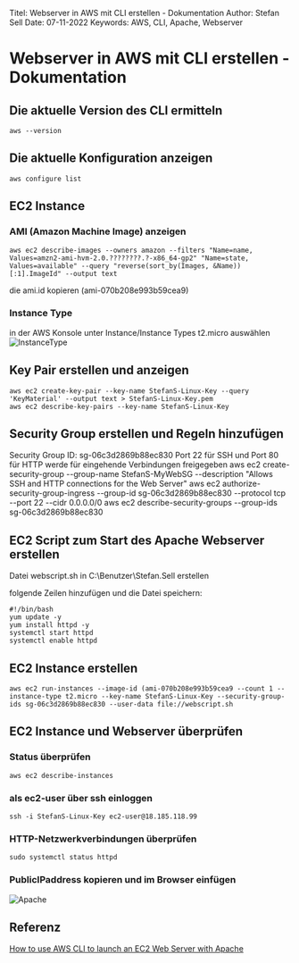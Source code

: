 Titel: Webserver in AWS mit CLI erstellen - Dokumentation
Author: Stefan Sell
Date: 07-11-2022
Keywords: AWS, CLI, Apache, Webserver

# Webserver in AWS mit CLI erstellen - Dokumentation

## Die aktuelle Version des CLI ermitteln
    aws --version   
## Die aktuelle Konfiguration anzeigen
    aws configure list     
## EC2 Instance
### AMI (Amazon Machine Image) anzeigen
    aws ec2 describe-images --owners amazon --filters "Name=name, Values=amzn2-ami-hvm-2.0.????????.?-x86_64-gp2" "Name=state, Values=available" --query "reverse(sort_by(Images, &Name))[:1].ImageId" --output text
die ami.id kopieren (ami-070b208e993b59cea9)
### Instance Type
in der AWS Konsole unter Instance/Instance Types t2.micro auswählen
![InstanceType](https://miro.medium.com/max/720/1*ut8SVOjduLuQCxZCx5UhFA.png)
## Key Pair erstellen und anzeigen
    aws ec2 create-key-pair --key-name StefanS-Linux-Key --query 'KeyMaterial' --output text > StefanS-Linux-Key.pem
    aws ec2 describe-key-pairs --key-name StefanS-Linux-Key
## Security Group erstellen und Regeln hinzufügen
Security Group ID: sg-06c3d2869b88ec830
Port 22 für SSH und Port 80 für HTTP werde für eingehende Verbindungen freigegeben
    aws ec2 create-security-group --group-name StefanS-MyWebSG --description "Allows SSH and HTTP connections for the Web Server"
    aws ec2 authorize-security-group-ingress --group-id sg-06c3d2869b88ec830 --protocol tcp --port 22 --cidr 0.0.0.0/0
    aws ec2 describe-security-groups --group-ids sg-06c3d2869b88ec830
## EC2 Script zum Start des Apache Webserver erstellen
Datei webscript.sh in C:\Benutzer\Stefan.Sell erstellen

folgende Zeilen hinzufügen und die Datei speichern:

    #!/bin/bash
    yum update -y
    yum install httpd -y
    systemctl start httpd
    systemctl enable httpd
    
## EC2 Instance erstellen
    aws ec2 run-instances --image-id (ami-070b208e993b59cea9 --count 1 --instance-type t2.micro --key-name StefanS-Linux-Key --security-group-ids sg-06c3d2869b88ec830 --user-data file://webscript.sh
## EC2 Instance und Webserver überprüfen
### Status überprüfen
    aws ec2 describe-instances
### als ec2-user über ssh einloggen
    ssh -i StefanS-Linux-Key ec2-user@18.185.118.99
### HTTP-Netzwerkverbindungen überprüfen
    sudo systemctl status httpd
### PublicIPaddress kopieren und im Browser einfügen
![Apache](https://miro.medium.com/max/720/1*dQz8HxEfH0nzgI8Tz2eA3w.png)

## Referenz
[How to use AWS CLI to launch an EC2 Web Server with Apache](https://towardsaws.com/how-to-use-aws-cli-to-launch-an-ec2-web-server-with-apache-9c20d07e07be) 
